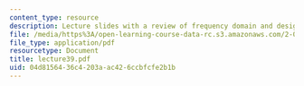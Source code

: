 ```yaml
---
content_type: resource
description: Lecture slides with a review of frequency domain and design.
file: /media/https%3A/open-learning-course-data-rc.s3.amazonaws.com/2-004-systems-modeling-and-control-ii-fall-2007/04d8156436c4203aac426ccbfcfe2b1b_lecture39.pdf
file_type: application/pdf
resourcetype: Document
title: lecture39.pdf
uid: 04d81564-36c4-203a-ac42-6ccbfcfe2b1b
---
```

